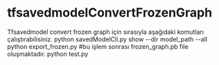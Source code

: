 # tfsavedmodelConvertFrozenGraph
Tfsavedmodel convert frozen graph için sırasıyla aşağıdaki komutları çalıştırabilisiniz.
python savedModelCli.py show --dir model_path --all
python export_frozen.py #bu işlem sonrası frozen_graph.pb file oluşmaktadır.
python test.py

